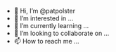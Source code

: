 - 👋 Hi, I’m @patpolster
- 👀 I’m interested in ...
- 🌱 I’m currently learning ...
- 💞️ I’m looking to collaborate on ...
- 📫 How to reach me ...

<!---
patpolster/patpolster is a ✨ special ✨ repository because its `README.md` (this file) appears on your GitHub profile.
You can click the Preview link to take a look at your changes.
--->
